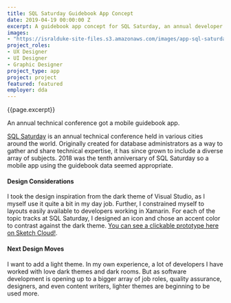 ```yaml
---
title: SQL Saturday Guidebook App Concept
date: 2019-04-19 00:00:00 Z
excerpt: A guidebook app concept for SQL Saturday, an annual developer conference, designed with Xamarin development in mind.
images:
- "https://isralduke-site-files.s3.amazonaws.com/images/app-sql-saturday-guidebook-concept-designed-by-isral-duke.jpg"
project_roles:
- UX Designer
- UI Designer
- Graphic Designer
project_type: app
project: project
featured: featured
employer: dda
---
```

<p class="lead">{{page.excerpt}}</p>
<p>An annual technical conference got a mobile guidebook app.</p>
<p><a href="https://www.sqlsaturday.com/default.aspx" target="_blank">SQL Saturday</a> is an annual technical conference held in various cities around the world. Originally created for database administrators as a way to gather and share technical expertise, it has since grown to include a diverse array of subjects. 2018 was the tenth anniversary of SQL Saturday so a mobile app using the guidebook data seemed appropriate.</p>
<h4>Design Considerations</h4>
<p>I took the design inspiration from the dark theme of Visual Studio, as I myself use it quite a bit in my day job. Further, I constrained myself to layouts easily available to developers working in Xamarin. For each of the topic tracks at SQL Saturday, I designed an icon and chose an accent color to contrast against the dark theme. <a href="https://sketch.cloud/s/DL0Dk/all/screens/launch/play" target="_blank">You can see a clickable prototype here on Sketch Cloud!</a>.
</p>
<h4>Next Design Moves</h4>
<p>I want to add a light theme. In my own experience, a lot of developers I have worked with love dark themes and dark rooms. But as software development is opening up to a bigger array of job roles, quality assurance, designers, and even content writers, lighter themes are beginning to be used more. </p>
